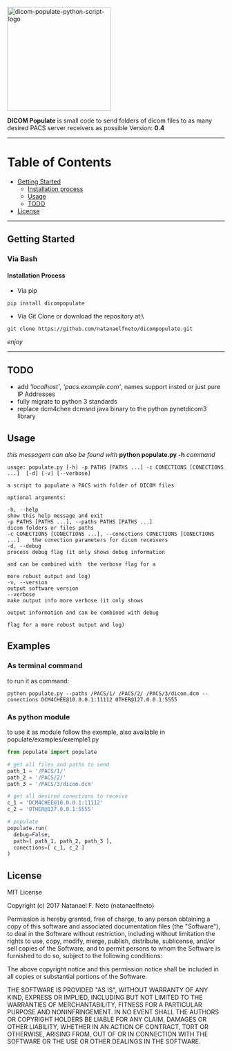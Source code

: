 <p align="left">
  <a href="#">
    <img 
      alt="dicom-populate-python-script-logo" 
      src="https://raw.githubusercontent.com/natanaelfneto/dicompopulate/master/assets/dp-logo.png" 
      width="240" />
  </a>
</p>

**DICOM Populate** is small code to send folders of dicom files to as many desired PACS server receivers as possible
Version: **0.4**
***
# Table of Contents
* [Getting Started](#getting-started)
    * [Installation process](#installation-process)
    * [Usage](#usage)
    * [TODO](#TODO)
* [License](#license)
***
## Getting Started
### Via Bash
#### Installation Process
* Via pip
```Shell
pip install dicompopulate
```
* Via Git
Clone or download the repository at:\
```Shell
git clone https://github.com/natanaelfneto/dicompopulate.git
```
_enjoy_
***
## TODO
* add _'localhost'_, _'pacs.example.com'_, names support insted or just pure IP Addresses
* fully migrate to python 3 standards
* replace dcm4chee dcmsnd java binary to the python pynetdicom3 library
## Usage
_this messagem can also be found with_ **python populate.py -h** _command_
```ShellSession
usage: populate.py [-h] -p PATHS [PATHS ...] -c CONECTIONS [CONECTIONS ...]  [-d] [-v] [--verbose]

a script to populate a PACS with folder of DICOM files

optional arguments:

-h, --help                                                                  show this help message and exit
-p PATHS [PATHS ...], --paths PATHS [PATHS ...]                             dicom folders or files paths
-c CONECTIONS [CONECTIONS ...], --conections CONECTIONS [CONECTIONS ...]    the conection parameters for dicom receivers
-d, --debug                                                                 process debug flag (it only shows debug information
                                                                            and can be combined with  the verbose flag for a
                                                                            more robust output and log)
-v, --version                                                               output software version
--verbose                                                                   make output info more verbose (it only shows
                                                                            output information and can be combined with debug
                                                                            flag for a more robust output and log)
```
## Examples
### As terminal command
to run it as command:
```Shell
python populate.py --paths /PACS/1/ /PACS/2/ /PACS/3/dicom.dcm --conections DCM4CHEE@10.0.0.1:11112 OTHER@127.0.0.1:5555
```
### As python module
to use it as module follow the exemple, also available in populate/examples/exemple1.py
```Python
from populate import populate

# get all files and paths to send
path_1 = '/PACS/1/'
path_2 = '/PACS/2/'
path_3 = '/PACS/3/dicom.dcm'

# get all desired conections to receive
c_1 = 'DCM4CHEE@10.0.0.1:11112'
c_2 = 'OTHER@127.0.0.1:5555'

# populate
populate.run(
  debug=False,
  path=[ path_1, path_2, path_3 ],
  conections=[ c_1, c_2 ]
)
```
## License
MIT License

Copyright (c) 2017 Natanael F. Neto (natanaelfneto)

Permission is hereby granted, free of charge, to any person obtaining a copy
of this software and associated documentation files (the "Software"), to deal
in the Software without restriction, including without limitation the rights
to use, copy, modify, merge, publish, distribute, sublicense, and/or sell
copies of the Software, and to permit persons to whom the Software is
furnished to do so, subject to the following conditions:

The above copyright notice and this permission notice shall be included in all
copies or substantial portions of the Software.

THE SOFTWARE IS PROVIDED "AS IS", WITHOUT WARRANTY OF ANY KIND, EXPRESS OR
IMPLIED, INCLUDING BUT NOT LIMITED TO THE WARRANTIES OF MERCHANTABILITY,
FITNESS FOR A PARTICULAR PURPOSE AND NONINFRINGEMENT. IN NO EVENT SHALL THE
AUTHORS OR COPYRIGHT HOLDERS BE LIABLE FOR ANY CLAIM, DAMAGES OR OTHER
LIABILITY, WHETHER IN AN ACTION OF CONTRACT, TORT OR OTHERWISE, ARISING FROM,
OUT OF OR IN CONNECTION WITH THE SOFTWARE OR THE USE OR OTHER DEALINGS IN THE
SOFTWARE.